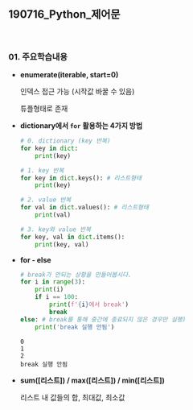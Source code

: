 ## 190716_Python_제어문

<br>

### 01. 주요학습내용

- **enumerate(iterable, start=0)**

  인덱스 접근 가능 (시작값 바꿀 수 있음)

  튜플형태로 존재

- **dictionary에서 `for` 활용하는 4가지 방법**

  ```python
  # 0. dictionary (key 반복)
  for key in dict:
      print(key)
  
  # 1. key 반복
  for key in dict.keys(): # 리스트형태
      print(key)
  
  # 2. value 반복    
  for val in dict.values(): # 리스트형태
      print(val)
  
  # 3. key와 value 반복
  for key, val in dict.items():
      print(key, val)
  ```

- **for - else**

  ```python
  # break가 안되는 상황을 만들어봅시다.
  for i in range(3):
      print(i)
      if i == 100:
          print(f'{i}에서 break')
          break
  else: # break를 통해 중간에 종료되지 않은 경우만 실행)
      print('break 실행 안됨')
  ```

  ```
  0
  1
  2
  break 실행 안됨
  ```

- **sum([리스트]) / max([리스트]) / min([리스트])**

  리스트 내 값들의 합, 최대값, 최소값

